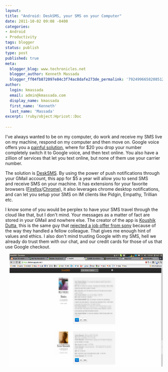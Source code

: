 ```yaml
---
layout:
title: "Android: DeskSMS, your SMS on your Computer"
date: 2011-10-02 09:08 -0400
categories:
- Android
- Productivity
tags: blogger
status: publish
type: post
published: true
meta:
  blogger_blog: www.techronicles.net
  blogger_author: Kenneth Massada
  blogger_ff04fb872097e84c3f74ac8dafe273de_permalink: '7924996658208512106'
author:
  login: kmassada
  email: admin@kmassada.com
  display_name: kmassada
  first_name: 'Kenneth'
  last_name: 'Massada'
excerpt: !ruby/object:Hpricot::Doc

---
```

<p>I've always wanted to be on my computer, do work and receive my SMS live on my machine, respond on my computer and then move on. Google voice offers you a <a href="http://googlevoiceblog.blogspot.com/2011/01/port-your-existing-mobile-number-to.html">painful solution</a>, where for $20 you drop your number completely switch it to Google voice, and then text online. You also have a zillion of services that let you text online, but none of them use your carrier number.</p>
<p>The solution is <a href="https://market.android.com/details?id=com.koushikdutta.desktopsms">DeskSMS</a>. By using the power of push notifications through your GMail account, this app for $5 a year will allow you to send SMS and receive SMS on your machine. It has extensions for your favorite browsers (<a href="https://addons.mozilla.org/en-US/firefox/addon/desksms/">Firefox</a>/<a href="https://chrome.google.com/webstore/detail/nmgcfdmgcfldfkehdgoancleciikdlnf">Chrome</a>), it also leverages chrome desktop notifications, and can let you setup your SMS on IM clients like Pidgin, Empathy, Trillian etc.</p>
<p>I know some of you would be perplex to have your SMS travel through the cloud like that, but I don't mind. Your messages as a matter of fact are stored in your GMail and nowhere else. The creator of the app is <a href="http://www.koushikdutta.com/">Koushik Dutta </a> this is the same guy that <a href="http://www.techdirt.com/articles/20110322/01324413579/top-hacker-rejects-job-offer-sony-over-ps3-jailbreak-legal-strategy.shtml">rejected a job offer from sony</a> because of the way they handled a fellow colleague. That gives me enough hint of values and ethics. I also don't mind trusting Google with my SMS, hell we already do trust them with our chat, and our credit cards for those of us that use Google checkout.</p>
<div class="separator" style="clear:both;text-align:center;"><a href="http://techronilces.files.wordpress.com/2011/10/bd6ba-workspace1_001.png" style="clear:right;float:right;margin-bottom:1em;margin-left:1em;"><img border="0" height="360" src="/images/wp/bd6ba-workspace1_001.png?w=300" width="640" /></a></div>
<p></p>
